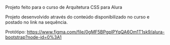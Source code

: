 Projeto feito para o curso de Arquitetura CSS para Alura

Projeto desenvolvido através do conteúdo disponibilizado no curso e postado no link na sequência.

Protótipo: https://www.figma.com/file/0gMF5BPgplPYqQA6Om1T1sk9/alura-bootstrap?node-id=0%3A1
